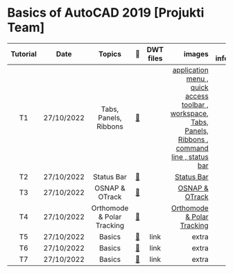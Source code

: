 
# **Basics of AutoCAD 2019 [Projukti Team]** 
|Tutorial|Date|Topics|:link:|DWT files|images|Extra information|
|:-----:|:------:|:-----:|:-----:|:-----:|-----:|-----:|
|T1|27/10/2022| Tabs, Panels, Ribbons |[:notebook_with_decorative_cover:](https://www.protectedtext.com/autocad21)||[application menu , quick access toolbar , workspace](https://user-images.githubusercontent.com/64752426/198121642-87248f28-84ec-4b0c-94c6-e288d6753183.png), [ Tabs, Panels, Ribbons ](https://user-images.githubusercontent.com/64752426/198121632-7dd1fe44-724b-4484-8b02-362a8480d397.png),[ command line , status bar ](https://user-images.githubusercontent.com/64752426/198121649-25866c6a-e897-4ef1-a2b4-5a1f5fa02d4e.png)||
|T2|27/10/2022| Status Bar |[:notebook_with_decorative_cover:](https://www.protectedtext.com/autocad21)||[ Status Bar ](https://user-images.githubusercontent.com/64752426/198137306-15961efa-f361-4c87-98de-ed97a8d979ff.png)||
|T3|27/10/2022| OSNAP & OTrack |[:notebook_with_decorative_cover:](https://www.protectedtext.com/autocad21)||[ OSNAP & OTrack ](https://user-images.githubusercontent.com/64752426/198141267-0b5dbc8c-5a9c-44dc-9b12-9edf145d4d8c.png)||
|T4|27/10/2022| Orthomode & Polar Tracking |[:notebook_with_decorative_cover:](https://www.protectedtext.com/autocad21)||[ Orthomode & Polar Tracking ](https://user-images.githubusercontent.com/64752426/198146086-fe152de1-7483-49ba-a658-95daaebab25d.png)||
|T5|27/10/2022|Basics |[:notebook_with_decorative_cover:](https://www.protectedtext.com/autocad21)|link|extra|link|
|T6|27/10/2022|Basics |[:notebook_with_decorative_cover:](https://www.protectedtext.com/autocad21)|link|extra|link|
|T7|27/10/2022|Basics |[:notebook_with_decorative_cover:](https://www.protectedtext.com/autocad21)|link|extra|link|
